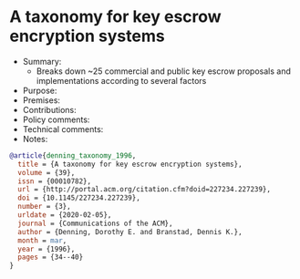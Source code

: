 # A taxonomy for key escrow encryption systems

- Summary:
  - Breaks down ~25 commercial and public key escrow proposals and implementations according to several factors
- Purpose:
- Premises:
- Contributions:
- Policy comments:
- Technical comments:
- Notes:

```bib
@article{denning_taxonomy_1996,
  title = {A taxonomy for key escrow encryption systems},
  volume = {39},
  issn = {00010782},
  url = {http://portal.acm.org/citation.cfm?doid=227234.227239},
  doi = {10.1145/227234.227239},
  number = {3},
  urldate = {2020-02-05},
  journal = {Communications of the ACM},
  author = {Denning, Dorothy E. and Branstad, Dennis K.},
  month = mar,
  year = {1996},
  pages = {34--40}
}
```
